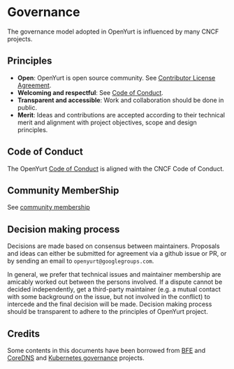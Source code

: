 # Governance

The governance model adopted in OpenYurt is influenced by many CNCF projects.

## Principles

- **Open**: OpenYurt is open source community. See [Contributor License Agreement](https://cla-assistant.io/openyurtio/openyurt).
- **Welcoming and respectful**: See [Code of Conduct](https://github.com/cncf/foundation/blob/master/code-of-conduct.md).
- **Transparent and accessible**: Work and collaboration should be done in public.
- **Merit**: Ideas and contributions are accepted according to their technical merit
  and alignment with project objectives, scope and design principles.

## Code of Conduct

The OpenYurt [Code of Conduct](CODE_OF_CONDUCT.md) is aligned with the CNCF Code of Conduct.

## Community MemberShip

See [community membership](https://github.com/openyurtio/community/blob/master/community-membership.md)

## Decision making process

Decisions are made based on consensus between maintainers.
Proposals and ideas can either be submitted for agreement via a github issue or PR,
or by sending an email to `openyurt@googlegroups.com`.

In general, we prefer that technical issues and maintainer membership are amicably worked out between the persons involved.
If a dispute cannot be decided independently, get a third-party maintainer (e.g. a mutual contact with some background
on the issue, but not involved in the conflict) to intercede and the final decision will be made.
Decision making process should be transparent to adhere to the principles of OpenYurt project.

## Credits

Some contents in this documents have been borrowed from [BFE](https://github.com/bfenetworks/bfe/blob/develop/GOVERNANCE.md) and [CoreDNS](https://github.com/coredns/coredns/blob/master/GOVERNANCE.md) and [Kubernetes governance](https://github.com/kubernetes/community/blob/master/governance.md) projects.
